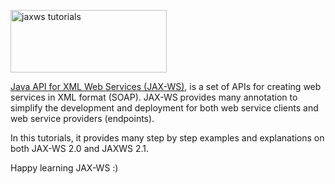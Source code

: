 
<p><img alt="jaxws tutorials" height="100" src="http://www.mkyong.com/wp-content/uploads/2011/03/jaxws-tutorials.gif" width="250" /></p>

<p><a href="http://jax-ws.java.net/">Java API for XML Web Services (JAX-WS)</a>, is a set of APIs for creating web services in XML format (SOAP). JAX-WS provides many annotation to simplify the development and deployment for both web service clients and web service providers (endpoints).</p>

<p>In this tutorials, it provides many step by step examples and explanations on both JAX-WS 2.0 and JAXWS 2.1.</p>

<p>Happy learning JAX-WS :)</p>
